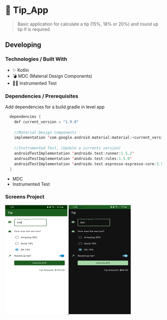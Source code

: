 # 🚀 Tip_App
> Basic application for calculate a tip (15%, 18% or 20%) and round up tip if is required.

## Developing

### Technologies / Built With
- ✨ Kotlin
- 💣 MDC (Material Design Components)
- 💅🏾 Instrumented Test

### Dependencies / Prerequisites
Add dependencies for a build.gradle in level app

```Kotlin
  dependencies {
    def current_version = "1.9.0"
    
    //Material Design Components
    implementation 'com.google.android.material:material:<current_version>'
    
    //Instrumented Test, (Update a currents version)
    androidTestImplementation 'androidx.test:runner:1.5.2'
    androidTestImplementation 'androidx.test:rules:1.5.0'
    androidTestImplementation 'androidx.test.espresso:espresso-core:3.5.1'
  }
```
- MDC 
- Instrumented Test

### Screens Project
<p>
  <a href="#">
    <img src="https://github.com/josesreyesdev/AssetsProjects/blob/main/Tip%20App/TipScreen.jpg" alt="screen" width="200" height="350" />
  </a>
  <a href="#">
    <img src="https://github.com/josesreyesdev/AssetsProjects/blob/main/Tip%20App/TipNightScreen.jpg" alt="screen" width="200" height="350" />
  </a>
</p>

